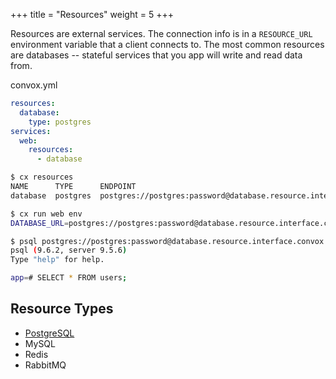 +++
title = "Resources"
weight = 5
+++

Resources are external services. The connection info is in a `RESOURCE_URL` environment variable that a client connects to. The most common resources are databases -- stateful services that you app will write and read data from.

convox.yml

```yaml
resources:
  database:
    type: postgres
services:
  web:
    resources:
      - database
```

```sh
$ cx resources
NAME      TYPE      ENDPOINT
database  postgres  postgres://postgres:password@database.resource.interface.convox:5432/app?sslmode=disable

$ cx run web env
DATABASE_URL=postgres://postgres:password@database.resource.interface.convox:5432/app?sslmode=disable

$ psql postgres://postgres:password@database.resource.interface.convox:5432/app?sslmode=disable
psql (9.6.2, server 9.5.6)
Type "help" for help.

app=# SELECT * FROM users;
```

## Resource Types

- [PostgreSQL](postgres)
- MySQL
- Redis
- RabbitMQ
